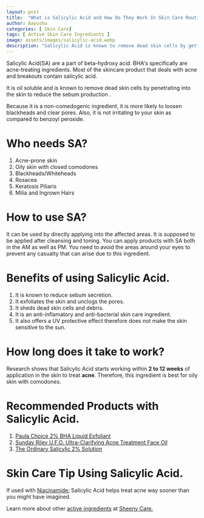 ```yaml
---
layout: post
title:  "What is Salicylic Acid and How Do They Work In Skin Care Routines?"
author: Aayusha
categories: [ Skin Care]
tags: [ Active Skin Care Ingredients ]
image: assets/images/salicylic-acid.webp
description: "Salicylic Acid is known to remove dead skin cells by getting deep into your pores and cleaning it. Salicylic acid is a non-comedogenic ingredient, it is more likely to loosen blackheads and clear pores if used in skin care routines. "
---
```


Salicylic Acid(SA) are a part of beta-hydroxy acid. BHA's specifically are acne-treating ingredients. Most of the skincare product that deals with acne and breakouts contain salicylic acid.

It is oil soluble and is known to remove dead skin cells by penetrating into the skin to reduce the sebum production .

Because it is a non-comedogenic ingredient, it is more likely to loosen blackheads and clear pores. Also, it is not irritating to your skin as compared to benzoyl peroxide.

# Who needs SA?
1. Acne-prone skin
2. Oily skin with closed comodones
3. Blackheads/Whiteheads
4. Rosacea
5. Keratosis Piliaris
6. Milia and Ingrown Hairs

# How to use SA?
It can be used by directly applying into the affected areas. It is supposed to be applied after cleansing and toning. You can apply products with SA both in the AM as well as PM. You need to avoid the areas around your eyes to prevent any casualty that can arise due to this ingredient.


# Benefits of using Salicylic Acid.
1. It is known to reduce sebum secretion.
2. It exfoliates the skin and unclogs the pores.
3. It sheds dead skin cells and debris.
4. It is an anti-inflamatory and anti-bacterial skin care ingredient.
5. It also offers a UV protective effect therefore does not make the skin sensitive to the sun.


# How long does it take to work?
Research shows that Salicylic Acid starts working within **2 to 12 weeks** of application in the skin to treat **acne**. Therefore, this ingredient is best for oily skin with comodones.

# Recommended Products with Salicylic Acid.
1. <a href="https://www.paulaschoice.com/skin-perfecting-2pct-bha-liquid-exfoliant/201.html" rel="nofollow" target="_blank">Paula Choice 2% BHA Liquid Exfoliant</a>
2. <a href="https://sundayriley.com/products/ufo-acne-treatment-face-oil" rel="nofollow" target="_blank">Sunday Riley U.F.O.
Ultra-Clarifying Acne Treatment Face Oil</a>
3. <a href="https://theordinary.deciem.com/product/rdn-salicylic-acid-2pct-solution-30ml?redir=1" rel="nofollow" target="_blank">The Ordinary Salicylic 2% Solution</a>


# Skin Care Tip Using Salicylic Acid.
If used with <a href="https://www.sheenycare.com/what-is-niacinamide/" target="_blank">Niacinamide:</a> Salicylic Acid helps treat acne way sooner than you might have imagined. 

Learn more about other <a href="https://www.sheenycare.com/active-ingredients-for-skin-care/" rel="dofollow" target="_blank">active ingredients</a> at <a href="https://www.sheenycare.com/active-ingredients-for-skin-care/" rel="dofollow" target="_blank">Sheeny Care.</a>


